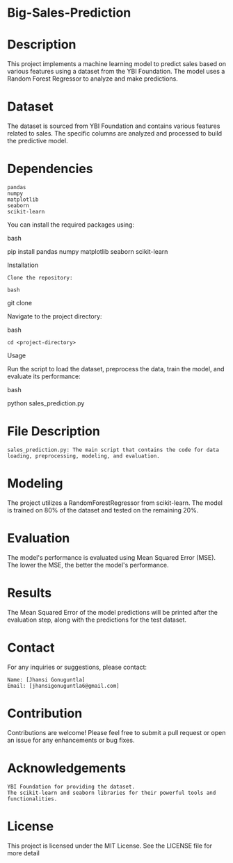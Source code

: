 # Big-Sales-Prediction

# Description

This project implements a machine learning model to predict sales based on various features using a dataset from the YBI Foundation. The model uses a Random Forest Regressor to analyze and make predictions.
# Dataset

The dataset is sourced from YBI Foundation and contains various features related to sales. The specific columns are analyzed and processed to build the predictive model.
# Dependencies

    pandas
    numpy
    matplotlib
    seaborn
    scikit-learn

You can install the required packages using:

bash

pip install pandas numpy matplotlib seaborn scikit-learn

Installation

    Clone the repository:

    bash

git clone <repository-url>

Navigate to the project directory:

bash

    cd <project-directory>

Usage

Run the script to load the dataset, preprocess the data, train the model, and evaluate its performance:

bash

python sales_prediction.py

# File Description

    sales_prediction.py: The main script that contains the code for data loading, preprocessing, modeling, and evaluation.

# Modeling

The project utilizes a RandomForestRegressor from scikit-learn. The model is trained on 80% of the dataset and tested on the remaining 20%.
# Evaluation

The model's performance is evaluated using Mean Squared Error (MSE). The lower the MSE, the better the model's performance.
# Results

The Mean Squared Error of the model predictions will be printed after the evaluation step, along with the predictions for the test dataset.
# Contact

For any inquiries or suggestions, please contact:

    Name: [Jhansi Gonuguntla]
    Email: [jhansigonuguntla6@gmail.com]

# Contribution

Contributions are welcome! Please feel free to submit a pull request or open an issue for any enhancements or bug fixes.
# Acknowledgements

    YBI Foundation for providing the dataset.
    The scikit-learn and seaborn libraries for their powerful tools and functionalities.

# License

This project is licensed under the MIT License. See the LICENSE file for more detail

    

    
    


















